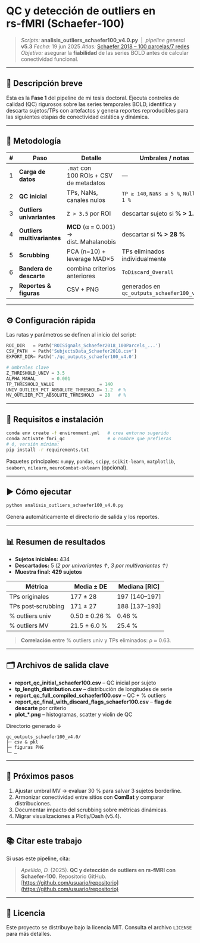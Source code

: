 # QC y detección de outliers en rs‑fMRI (Schaefer‑100)

> *Scripts:* **analisis\_outliers\_schaefer100\_v4.0.py**  |  *pipeline general* **v5.3**
> *Fecha:* 19 jun 2025
> *Atlas:* [Schaefer 2018 – 100 parcelas/7 redes](https://github.com/ThomasYeoLab/CBIG/tree/master/stable_projects/brain_parcellation/Schaefer2018_LocalGlobal)
> *Objetivo:* asegurar la **fiabilidad** de las series BOLD antes de calcular conectividad funcional.

---

## 📌 Descripción breve

Esta es la **Fase 1** del pipeline de mi tesis doctoral.  Ejecuta controles de calidad (QC) rigurosos sobre las series temporales BOLD, identifica y descarta sujetos/TPs con artefactos y genera reportes reproducibles para las siguientes etapas de conectividad estática y dinámica.

---

## 🔗 Metodología

| # | Paso                        | Detalle                                 | Umbrales / notas                            |                 |                                   |
| - | --------------------------- | --------------------------------------- | ------------------------------------------- | --------------- | --------------------------------- |
| 1 | **Carga de datos**          | `.mat` con 100 ROIs + CSV de metadatos  | —                                           |                 |                                   |
| 2 | **QC inicial**              | TPs, NaNs, canales nulos                | `TP ≥ 140`, `NaNs ≤ 5 %`, `Null ≤ 1 %`      |                 |                                   |
| 3 | **Outliers univariantes**   | `Z > 3.5` por ROI | descartar sujeto si **% > 1.2 %** |
| 4 | **Outliers multivariantes** | **MCD** (α = 0.001) → dist. Mahalanobis | descartar si **% > 28 %**                   |                 |                                   |
| 5 | **Scrubbing**               | PCA (n=10) + leverage MAD×5             | TPs eliminados individualmente              |                 |                                   |
| 6 | **Bandera de descarte**     | combina criterios anteriores            | `ToDiscard_Overall`                         |                 |                                   |
| 7 | **Reportes & figuras**      | CSV + PNG                               | generados en `qc_outputs_schaefer100_v4.0/` |                 |                                   |

---

## ⚙️ Configuración rápida

Las rutas y parámetros se definen al inicio del script:

```python
ROI_DIR   = Path('ROISignals_Schaefer2018_100Parcels_...')
CSV_PATH  = Path('SubjectsData_Schaefer2018.csv')
EXPORT_DIR= Path('./qc_outputs_schaefer100_v4.0')

# Umbrales clave
Z_THRESHOLD_UNIV = 3.5
ALPHA_MAHAL      = 0.001
TP_THRESHOLD_VALUE                 = 140
UNIV_OUTLIER_PCT_ABSOLUTE_THRESHOLD= 1.2  # %
MV_OUTLIER_PCT_ABSOLUTE_THRESHOLD  = 28   # %
```

---

## 💾 Requisitos e instalación

```bash
conda env create -f environment.yml   # crea entorno sugerido
conda activate fmri_qc                # o nombre que prefieras
# ó, versión mínima:
pip install -r requirements.txt
```

Paquetes principales: `numpy`, `pandas`, `scipy`, `scikit-learn`, `matplotlib`, `seaborn`, `nilearn`, `neuroCombat‑sklearn` (opcional).

---

## ▶️ Cómo ejecutar

```bash
python analisis_outliers_schaefer100_v4.0.py
```

Genera automáticamente el directorio de salida y los reportes.

---

## 📊 Resumen de resultados

* **Sujetos iniciales:** 434
* **Descartados:** 5 *(2 por univariantes ↑, 3 por multivariantes ↑)*
* **Muestra final:** **429 sujetos**

| Métrica            | Media ± DE    | Mediana \[RIC] |
| ------------------ | ------------- | -------------- |
| TPs originales     | 177 ± 28      | 197 \[140–197] |
| TPs post‑scrubbing | 171 ± 27      | 188 \[137–193] |
| % outliers univ    | 0.50 ± 0.26 % | 0.46 %         |
| % outliers MV      | 21.5 ± 6.0 %  | 25.4 %         |

> **Correlación** entre % outliers univ y TPs eliminados: ρ ≈ 0.63.

---

## 🗂️ Archivos de salida clave

* **report\_qc\_initial\_schaefer100.csv** – QC inicial por sujeto
* **tp\_length\_distribution.csv** – distribución de longitudes de serie
* **report\_qc\_full\_compiled\_schaefer100.csv** – QC + % outliers
* **report\_qc\_final\_with\_discard\_flags\_schaefer100.csv** – **flag de descarte** por criterio
* **plot\_\*.png** – histogramas, scatter y violin de QC

Directorio generado ↓

```text
qc_outputs_schaefer100_v4.0/
├─ csv & pkl
├─ figuras PNG
└─ …
```

---

## 🚀 Próximos pasos

1. Ajustar umbral MV → evaluar 30 % para salvar 3 sujetos borderline.
2. Armonizar conectividad entre sitios con **ComBat** y comparar distribuciones.
3. Documentar impacto del scrubbing sobre métricas dinámicas.
4. Migrar visualizaciones a Plotly/Dash (v5.4).

---

## 📚 Citar este trabajo

Si usas este pipeline, cita:

> *Apellido, D.* (2025). **QC y detección de outliers en rs‑fMRI con Schaefer‑100**. Repositorio GitHub. [https://github.com/usuario/repositorio](https://github.com/usuario/repositorio)

---

## 📝 Licencia

Este proyecto se distribuye bajo la licencia MIT. Consulta el archivo `LICENSE` para más detalles.
